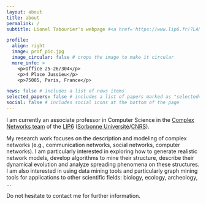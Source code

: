 ```yaml
---
layout: about
title: about
permalink: /
subtitle: Lionel Tabourier's webpage #<a href='https://www.lip6.fr/?LANG=en'>LIP6</a>. 

profile:
  align: right
  image: prof_pic.jpg
  image_circular: false # crops the image to make it circular
  more_info: >
    <p>Office 25-26/304</p>
    <p>4 Place Jussieu</p>
    <p>75005, Paris, France</p>

news: false # includes a list of news items
selected_papers: false # includes a list of papers marked as "selected={true}"
social: false # includes social icons at the bottom of the page
---
```


I am currently an associate professor in Computer Science in the <a href='https://www.complexnetworks.fr/'>Complex Networks team</a> of the <a href='https://www.lip6.fr/?LANG=en'>LIP6</a> (<a href='https://www.sorbonne-universite.fr/en'>Sorbonne Université</a>/<a href='https://www.cnrs.fr/en'>CNRS</a>).

My research work focuses on the description and modeling of complex networks (e.g., communication networks, social networks, computer networks).
I am particularly interested in exploring how to generate realistic network models, develop algorithms to mine their structure, describe their dynamical evolution and analyze spreading phenomena on these structures. I am also interested in using data mining tools and particularly graph mining tools for applications to other scientific fields: biology, ecology, archeology, ...

<!-- I am interested in science in general and post in the blog section various links I have enjoyed on various scientific topics recently. -->

Do not hesitate to contact me for further information.



